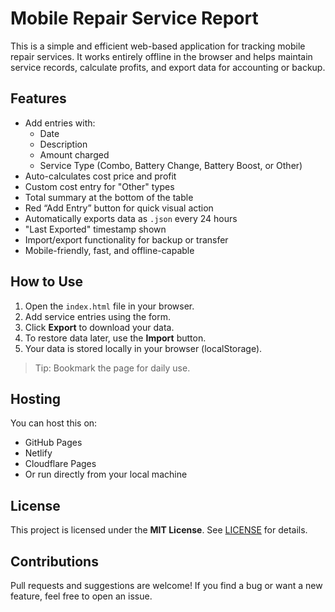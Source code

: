 # Mobile Repair Service Report

This is a simple and efficient web-based application for tracking mobile repair services. It works entirely offline in the browser and helps maintain service records, calculate profits, and export data for accounting or backup.

## Features

- Add entries with:
  - Date
  - Description
  - Amount charged
  - Service Type (Combo, Battery Change, Battery Boost, or Other)
- Auto-calculates cost price and profit
- Custom cost entry for "Other" types
- Total summary at the bottom of the table
- Red “Add Entry” button for quick visual action
- Automatically exports data as `.json` every 24 hours
- "Last Exported" timestamp shown
- Import/export functionality for backup or transfer
- Mobile-friendly, fast, and offline-capable

## How to Use

1. Open the `index.html` file in your browser.
2. Add service entries using the form.
3. Click **Export** to download your data.
4. To restore data later, use the **Import** button.
5. Your data is stored locally in your browser (localStorage).

> Tip: Bookmark the page for daily use.

## Hosting

You can host this on:
- GitHub Pages
- Netlify
- Cloudflare Pages
- Or run directly from your local machine

## License

This project is licensed under the **MIT License**. See [LICENSE](./LICENSE) for details.

## Contributions

Pull requests and suggestions are welcome! If you find a bug or want a new feature, feel free to open an issue.
